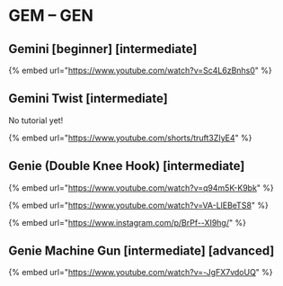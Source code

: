 # GEM – GEN

## Gemini \[beginner] \[intermediate]

{% embed url="https://www.youtube.com/watch?v=Sc4L6zBnhs0" %}

## Gemini Twist \[intermediate]

No tutorial yet!

{% embed url="https://www.youtube.com/shorts/truft3ZIyE4" %}

## Genie (Double Knee Hook) \[intermediate]

{% embed url="https://www.youtube.com/watch?v=q94m5K-K9bk" %}

{% embed url="https://www.youtube.com/watch?v=VA-LlEBeTS8" %}

{% embed url="https://www.instagram.com/p/BrPf--XI9hg/" %}

## Genie Machine Gun \[intermediate] \[advanced]

{% embed url="https://www.youtube.com/watch?v=-JgFX7vdoUQ" %}
